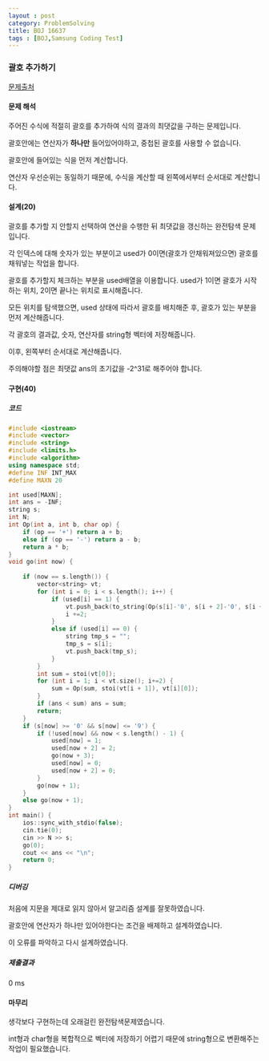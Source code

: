 ```yaml
---
layout : post
category: ProblemSolving
title: BOJ 16637
tags : [BOJ,Samsung Coding Test]
---
```

### 괄호 추가하기

[문제출처](https://www.acmicpc.net/problem/16637)

#### 문제 해석
  
주어진 수식에 적절히 괄호를 추가하여 식의 결과의 최댓값을 구하는 문제입니다.

괄호안에는 연산자가 **하나만** 들어있어야하고, 중첩된 괄호를 사용할 수 없습니다.

괄호안에 들어있는 식을 먼저 계산합니다.

연산자 우선순위는 동일하기 때문에, 수식을 계산할 때 왼쪽에서부터 순서대로 계산합니다.

#### 설계(20)

괄호를 추가할 지 안할지 선택하여 연산을 수행한 뒤 최댓값을 갱신하는 완전탐색 문제입니다.

각 인덱스에 대해 숫자가 있는 부분이고 used가 0이면(괄호가 안채워져있으면) 괄호를 채워넣는 작업을 합니다.

괄호를 추가할지 체크하는 부분을 used배열을 이용합니다. used가 1이면 괄호가 시작하는 위치, 2이면 끝나는 위치로 표시해줍니다.

모든 위치를 탐색했으면, used 상태에 따라서 괄호를 배치해준 후, 괄호가 있는 부분을 먼저 계산해줍니다.

각 괄호의 결과값, 숫자, 연산자를 string형 벡터에 저장해줍니다.

이후, 왼쪽부터 순서대로 계산해줍니다.

주의해야할 점은 최댓값 ans의 초기값을 -2^31로 해주어야 합니다.

#### 구현(40)

##### 코드

```cpp
#include <iostream>
#include <vector>
#include <string>
#include <limits.h>
#include <algorithm>
using namespace std;
#define INF INT_MAX
#define MAXN 20

int used[MAXN];
int ans = -INF;
string s;
int N;
int Op(int a, int b, char op) {
	if (op == '+') return a + b;
	else if (op == '-') return a - b;
	return a * b;
}
void go(int now) {
	
	if (now == s.length()) {
		vector<string> vt;
		for (int i = 0; i < s.length(); i++) {
			if (used[i] == 1) {
				vt.push_back(to_string(Op(s[i]-'0', s[i + 2]-'0', s[i + 1])));
				i +=2;
			}
			else if (used[i] == 0) {
				string tmp_s = "";
				tmp_s = s[i];
				vt.push_back(tmp_s);
			}
		}
		int sum = stoi(vt[0]);
		for (int i = 1; i < vt.size(); i+=2) {
			sum = Op(sum, stoi(vt[i + 1]), vt[i][0]);
		}
		if (ans < sum) ans = sum;
		return;
	}
	if (s[now] >= '0' && s[now] <= '9') {
		if (!used[now] && now < s.length() - 1) {
			used[now] = 1;
			used[now + 2] = 2;
			go(now + 3);
			used[now] = 0;
			used[now + 2] = 0;
		}
		go(now + 1);
	}
	else go(now + 1);
}
int main() {
	ios::sync_with_stdio(false);
	cin.tie(0);
	cin >> N >> s;
	go(0);
	cout << ans << "\n";
	return 0;
}

```

##### 디버깅

처음에 지문을 제대로 읽지 않아서 알고리즘 설계를 잘못하였습니다.

괄호안에 연산자가 하나만 있어야한다는 조건을 배제하고 설계하였습니다.

이 오류를 파악하고 다시 설계하였습니다.

##### 제출결과

0 ms

#### 마무리

생각보다 구현하는데 오래걸린 완전탐색문제였습니다.

int형과 char형을 복합적으로 벡터에 저장하기 어렵기 때문에 string형으로 변환해주는 작업이 필요했습니다.
